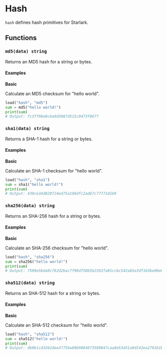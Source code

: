 # Hash

`hash` defines hash primitives for Starlark.

## Functions

### `md5(data) string`

Returns an MD5 hash for a string or bytes.

#### Examples

**Basic**

Calculate an MD5 checksum for "hello world".

```python
load("hash", "md5")
sum = md5("hello world!")
print(sum)
# Output: fc3ff98e8c6a0d3087d515c0473f8677
```

### `sha1(data) string`

Returns a SHA-1 hash for a string or bytes.

#### Examples

**Basic**

Calculate an SHA-1 checksum for "hello world".

```python
load("hash", "sha1")
sum = sha1("hello world!")
print(sum)
# Output: 430ce34d020724ed75a196dfc2ad67c77772d169
```

### `sha256(data) string`

Returns an SHA-256 hash for a string or bytes.

#### Examples

**Basic**

Calculate an SHA-256 checksum for "hello world".

```python
load("hash", "sha256")
sum = sha256("hello world!")
print(sum)
# Output: 7509e5bda0c762d2bac7f90d758b5b2263fa01ccbc542ab5e3df163be08e6ca9
```

### `sha512(data) string`

Returns an SHA-512 hash for a string or bytes.

#### Examples

**Basic**

Calculate an SHA-512 checksum for "hello world".

```python
load("hash", "sha512")
sum = sha512("hello world!")
print(sum)
# Output: db9b1cd3262dee37756a09b9064973589847caa8e53d31a9d142ea2701b1b28abd97838bb9a27068ba305dc8d04a45a1fcf079de54d607666996b3cc54f6b67c
```
